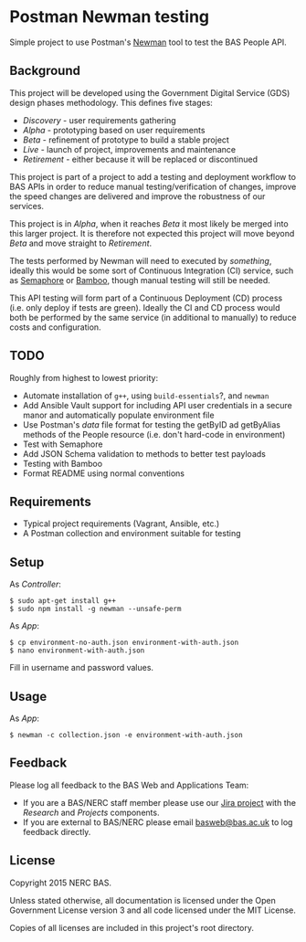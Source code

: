 
# Postman Newman testing

Simple project to use Postman's [Newman](https://github.com/postmanlabs/newman/) tool to test the BAS People API.

## Background

This project will be developed using the Government Digital Service (GDS) design phases methodology. This defines five stages:

* *Discovery* - user requirements gathering
* *Alpha* - prototyping based on user requirements
* *Beta* - refinement of prototype to build a stable project
* *Live* - launch of project, improvements and maintenance
* *Retirement* - either because it will be replaced or discontinued

This project is part of a project to add a testing and deployment workflow to BAS APIs in order to reduce manual testing/verification of changes, improve the speed changes are delivered and improve the robustness of our services.

This project is in *Alpha*, when it reaches *Beta* it most likely be merged into this larger project. It is therefore not expected this project will move beyond *Beta* and move straight to *Retirement*.

The tests performed by Newman will need to executed by *something*, ideally this would be some sort of Continuous Integration (CI) service, such as [Semaphore](semaphoreci.com) or [Bamboo](https://www.atlassian.com/software/bamboo), though manual testing will still be needed.

This API testing will form part of a Continuous Deployment (CD) process (i.e. only deploy if tests are green). Ideally the CI and CD process would both be performed by the same service (in additional to manually) to reduce costs and configuration.

## TODO

Roughly from highest to lowest priority:

* Automate installation of `g++`, using `build-essentials`?, and `newman`
* Add Ansible Vault support for including API user credentials in a secure manor and automatically populate environment file
* Use Postman's *data* file format for testing the getByID ad getByAlias methods of the People resource (i.e. don't hard-code in environment)
* Test with Semaphore
* Add JSON Schema validation to methods to better test payloads
* Testing with Bamboo
* Format README using normal conventions

## Requirements

* Typical project requirements (Vagrant, Ansible, etc.)
* A Postman collection and environment suitable for testing

## Setup

As *Controller*:

```shell
$ sudo apt-get install g++
$ sudo npm install -g newman --unsafe-perm
```

As *App*:

```shell
$ cp environment-no-auth.json environment-with-auth.json
$ nano environment-with-auth.json
```

Fill in username and password values.

## Usage

As *App*:

```shell
$ newman -c collection.json -e environment-with-auth.json
```

## Feedback

Please log all feedback to the BAS Web and Applications Team:

* If you are a BAS/NERC staff member please use our [Jira project](https://jira.ceh.ac.uk/browse/BASWEB) with the *Research* and *Projects* components.
* If you are external to BAS/NERC please email [basweb@bas.ac.uk](mailto:basweb@bas.ac.uk) to log feedback directly.

## License

Copyright 2015 NERC BAS.

Unless stated otherwise, all documentation is licensed under the Open Government License version 3 and all code licensed under the MIT License.

Copies of all licenses are included in this project's root directory.
